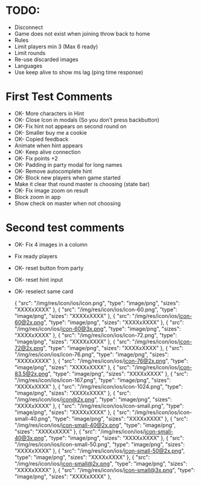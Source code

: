 # TODO:

- Disconnect
- Game does not exist when joining throw back to home
- Rules
- Limit players min 3 (Max 6 ready)
- Limit rounds
- Re-use discarded images
- Languages
- Use keep alive to show ms lag (ping time response)

# First Test Comments

- OK-  More characters in Hint
- OK-  Close Icon in modals (So you don't press backbutton)
- OK-  Fix hint not appears on second round on
- OK-  Smaller buy me a cookie
- OK-  Copied feedback
- Animate when hint appears
- OK-  Keep alive connection
- OK-  Fix points +2
- OK-  Padding in party modal for long names
- OK-  Remove autocomplete hint
- OK-  Block new players when game started
- Make it clear that round master is choosing (state bar)
- OK-  Fix image zoom on result
- Block zoom in app
- Show check on master when not choosing

# Second test comments

- OK-  Fix 4 images in a column
- Fix ready players
- OK-  reset button from party
- OK-  reset hint input
- OK-  reselect same card



    {
      "src": "/img/res/icon/ios/icon.png",
      "type": "image/png", 
      "sizes": "XXXXxXXXX"
    },
    {
      "src": "/img/res/icon/ios/icon-60.png",
      "type": "image/png", 
      "sizes": "XXXXxXXXX"
    },
    {
      "src": "/img/res/icon/ios/icon-60@2x.png",
      "type": "image/png", 
      "sizes": "XXXXxXXXX"
    },
    {
      "src": "/img/res/icon/ios/icon-60@3x.png",
      "type": "image/png", 
      "sizes": "XXXXxXXXX"
    },
    {
      "src": "/img/res/icon/ios/icon-72.png",
      "type": "image/png", 
      "sizes": "XXXXxXXXX"
    },
    {
      "src": "/img/res/icon/ios/icon-72@2x.png",
      "type": "image/png", 
      "sizes": "XXXXxXXXX"
    },
    {
      "src": "/img/res/icon/ios/icon-76.png",
      "type": "image/png", 
      "sizes": "XXXXxXXXX"
    },
    {
      "src": "/img/res/icon/ios/icon-76@2x.png",
      "type": "image/png", 
      "sizes": "XXXXxXXXX"
    },
    {
      "src": "/img/res/icon/ios/icon-83.5@2x.png",
      "type": "image/png", 
      "sizes": "XXXXxXXXX"
    },
    {
      "src": "/img/res/icon/ios/icon-167.png",
      "type": "image/png", 
      "sizes": "XXXXxXXXX"
    },
    {
      "src": "/img/res/icon/ios/icon-1024.png",
      "type": "image/png", 
      "sizes": "XXXXxXXXX"
    },
    {
      "src": "/img/res/icon/ios/icon@2x.png",
      "type": "image/png", 
      "sizes": "XXXXxXXXX"
    },
    {
      "src": "/img/res/icon/ios/icon-small.png",
      "type": "image/png", 
      "sizes": "XXXXxXXXX"
    },
    {
      "src": "/img/res/icon/ios/icon-small-40.png",
      "type": "image/png", 
      "sizes": "XXXXxXXXX"
    },
    {
      "src": "/img/res/icon/ios/icon-small-40@2x.png",
      "type": "image/png", 
      "sizes": "XXXXxXXXX"
    },
    {
      "src": "/img/res/icon/ios/icon-small-40@3x.png",
      "type": "image/png", 
      "sizes": "XXXXxXXXX"
    },
    {
      "src": "/img/res/icon/ios/icon-small-50.png",
      "type": "image/png", 
      "sizes": "XXXXxXXXX"
    },
    {
      "src": "/img/res/icon/ios/icon-small-50@2x.png",
      "type": "image/png", 
      "sizes": "XXXXxXXXX"
    },
    {
      "src": "/img/res/icon/ios/icon-small@2x.png",
      "type": "image/png", 
      "sizes": "XXXXxXXXX"
    },
    {
      "src": "/img/res/icon/ios/icon-small@3x.png",
      "type": "image/png", 
      "sizes": "XXXXxXXXX"
    },